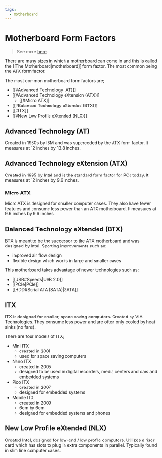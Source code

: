 ```yaml
---
tags:
  - motherboard
---
```

# Motherboard Form Factors

>See more [here](https://en.m.wikipedia.org/wiki/Motherboard_form_factor#Comparisons).

There are many sizes in which a motherboard can come in and this is called the [[The Motherboard|motherboard]] form factor. The most common being the ATX form factor.

The most common motherboard form factors are;

- [[#Advanced Technology (AT)]]
- [[#Advanced Technology eXtension (ATX)]]
	- [[#Micro ATX]]
- [[#Balanced Technology eXtended (BTX)]]
- [[#ITX]]
- [[#New Low Profile eXtended (NLX)]]

## Advanced Technology (AT)

Created in 1980s by IBM and was superceded by the ATX form factor. It measures at 12 inches by 13.8 inches.

## Advanced Technology eXtension (ATX)

Created in 1995 by Intel and is the standard form factor for PCs today. It measures at 12 inches by 9.6 inches.

### Micro ATX

Micro ATX is designed for smaller computer cases. They also have fewer features and consume less power than an ATX motherboard. It measures at 9.6 inches by 9.6 inches

## Balanced Technology eXtended (BTX)

BTX is meant to be the successor to the ATX motherboard and was designed by Intel. Sporting improvements such as:

- improved air flow design
- flexible design which works in large and smaller cases

This motherboard takes advantage of newer technologies such as:

- [[USB#Speeds|USB 2.0]]
- [[PCIe|PCIe]]
- [[HDD#Serial ATA (SATA)|SATA]]

## ITX

ITX is designed for smaller, space saving computers. Created by VIA Technologies. They consume less power and are often only cooled by heat sinks (no fans).

There are four models of ITX;

- Mini ITX
	- created in 2001
	- used for space saving computers
- Nano ITX
	- created in 2005
	- designed to be used in digital recorders, media centers and cars and embedded systems
- Pico ITX
	- created in 2007
	- designed for embedded systems
- Mobile ITX
	- created in 2009
	- 6cm by 6cm
	- designed for embedded systems and phones

## New Low Profile eXtended (NLX)

Created Intel, designed for low-end / low profile computers. Utilizes a riser card which has slots to plug in extra components in parallel. Typically found in slim line computer cases.
